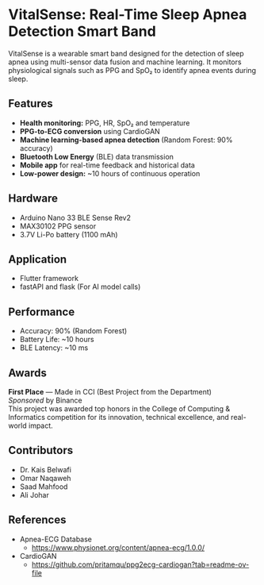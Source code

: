 ﻿# VitalSense: Real-Time Sleep Apnea Detection Smart Band
VitalSense is a wearable smart band designed for the detection of sleep apnea using multi-sensor data fusion and machine learning. It monitors physiological signals such as PPG and SpO₂ to identify apnea events during sleep.

## Features
- **Health monitoring:** PPG, HR, SpO₂ and temperature
- **PPG-to-ECG conversion** using CardioGAN
- **Machine learning-based apnea detection** (Random Forest: 90% accuracy)
- **Bluetooth Low Energy** (BLE) data transmission
- **Mobile app** for real-time feedback and historical data
- **Low-power design:** ~10 hours of continuous operation

## Hardware
- Arduino Nano 33 BLE Sense Rev2
- MAX30102 PPG sensor
- 3.7V Li-Po battery (1100 mAh)

## Application 
- Flutter framework  
- fastAPI and flask (For AI model calls)

## Performance 
- Accuracy: 90% (Random Forest)
- Battery Life: ~10 hours
- BLE Latency: ~10 ms

## Awards
**First Place** — Made in CCI (Best Project from the Department)  
_Sponsored_ by Binance  
This project was awarded top honors in the College of Computing & Informatics competition for its innovation, technical excellence, and real-world impact.

## Contributors
- Dr. Kais Belwafi
- Omar Naqaweh
- Saad Mahfood
- Ali Johar

## References
- Apnea-ECG Database
  * https://www.physionet.org/content/apnea-ecg/1.0.0/
- CardioGAN
  * https://github.com/pritamqu/ppg2ecg-cardiogan?tab=readme-ov-file
